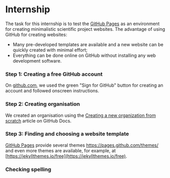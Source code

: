 # Internship

The task for this internship is to test the [GitHub Pages](https://pages.github.com/) as an environment for creating minimalistic scientific project websites. The advantage of using GitHub for creating websites:
* Many pre-developed templates are available and a new website can be quickly created with minimal effort;
* Everything can be done online on GitHub without installing any web development software.

### Step 1: Creating a free GitHub account

On [github.com](https://github.com/), we used the green "Sign for GitHub" button for creating an account and followed onscreen instructions.

### Step 2: Creating organisation

We created an organisation using the [Creating a new organization from scratch](https://docs.github.com/en/github/setting-up-and-managing-organizations-and-teams/creating-a-new-organization-from-scratch) article on GitHub Docs.

### Step 3: Finding and choosing a website template

[GitHub Pages](https://pages.github.com/) provide several themes https://pages.github.com/themes/ and even more themes are available, for example, at [https://jekyllthemes.io/free](https://jekyllthemes.io/free).


### Checking spelling
